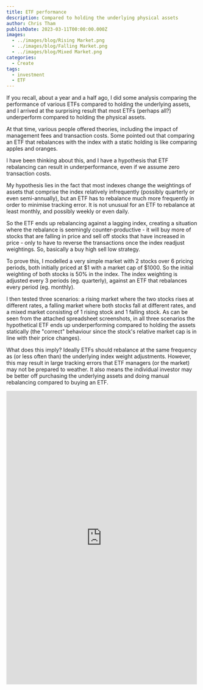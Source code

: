 ```yaml
---
title: ETF performance
description: Compared to holding the underlying physical assets
author: Chris Tham
publishDate: 2023-03-11T00:00:00.000Z
images:
  - ../images/blog/Rising Market.png
  - ../images/blog/Falling Market.png
  - ../images/blog/Mixed Market.png
categories:
  - Create
tags:
  - investment
  - ETF
---
```


If you recall, about a year and a half ago, I did some analysis comparing the performance of various ETFs compared to holding the underlying assets, and I arrived at the surprising result that most ETFs (perhaps all?) underperform compared to holding the physical assets.

At that time, various people offered theories, including the impact of management fees and transaction costs. Some pointed out that comparing an ETF that rebalances with the index with a static holding is like comparing apples and oranges.

I have been thinking about this, and I have a hypothesis that ETF rebalancing can result in underperformance, even if we assume zero transaction costs.

My hypothesis lies in the fact that most indexes change the weightings of assets that comprise the index relatively infrequently (possibly quarterly or even semi-annually), but an ETF has to rebalance much more frequently in order to minimise tracking error. It is not unusual for an ETF to rebalance at least monthly, and possibly weekly or even daily.

So the ETF ends up rebalancing against a lagging index, creating a situation where the rebalance is seemingly counter-productive - it will buy more of stocks that are falling in price and sell off stocks that have increased in price - only to have to reverse the transactions once the index readjust weightings. So, basically a buy high sell low strategy.

To prove this, I modelled a very simple market with 2 stocks over 6 pricing periods, both initially priced at $1 with a market cap of $1000. So the initial weighting of both stocks is 50% in the index. The index weighting is adjusted every 3 periods (eg. quarterly), against an ETF that rebalances every period (eg. monthly).

I then tested three scenarios: a rising market where the two stocks rises at different rates, a falling market where both stocks fall at different rates, and a mixed market consisting of 1 rising stock and 1 falling stock. As can be seen from the attached spreadsheet screenshots, in all three scenarios the hypothetical ETF ends up underperforming compared to holding the assets statically (the "correct" behaviour since the stock's relative market cap is in line with their price changes).

What does this imply? Ideally ETFs should rebalance at the same frequency as (or less often than) the underlying index weight adjustments. However, this may result in large tracking errors that ETF managers (or the market) may not be prepared to weather. It also means the individual investor may be better off purchasing the underlying assets and doing manual rebalancing compared to buying an ETF.

<iframe src="https://www.facebook.com/plugins/post.php?href=https%3A%2F%2Fwww.facebook.com%2Fchris1.tham%2Fposts%2Fpfbid02JP1qUD8ZPJgPTEu26JJZQiA8qM1R33tN4NnU1jTdRErm4dAGKQwwfJ4u4owYUcvRl&show_text=true&width=500" width="500" height="767" style="border:none;overflow:hidden" scrolling="no" frameborder="0" allowfullscreen="true" allow="autoplay; clipboard-write; encrypted-media; picture-in-picture; web-share"></iframe>
